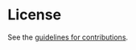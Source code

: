 # License

See the
[guidelines for contributions](https://github.com/dhruvdhody/draft-dhody-pce-iana-update/blob/main/CONTRIBUTING.md).
